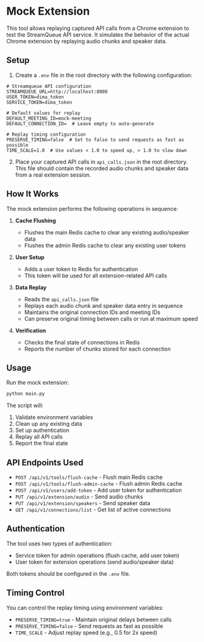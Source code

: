 # Mock Extension

This tool allows replaying captured API calls from a Chrome extension to test the StreamQueue API service. It simulates the behavior of the actual Chrome extension by replaying audio chunks and speaker data.

## Setup

1. Create a `.env` file in the root directory with the following configuration:
```env
# Streamqueue API configuration
STREAMQUEUE_URL=http://localhost:8008
USER_TOKEN=dima_token
SERVICE_TOKEN=dima_token

# Default values for replay
DEFAULT_MEETING_ID=mock-meeting
DEFAULT_CONNECTION_ID=  # Leave empty to auto-generate

# Replay timing configuration
PRESERVE_TIMING=false  # Set to false to send requests as fast as possible
TIME_SCALE=1.0  # Use values < 1.0 to speed up, > 1.0 to slow down
```

2. Place your captured API calls in `api_calls.json` in the root directory. This file should contain the recorded audio chunks and speaker data from a real extension session.

## How It Works

The mock extension performs the following operations in sequence:

1. **Cache Flushing**
   - Flushes the main Redis cache to clear any existing audio/speaker data
   - Flushes the admin Redis cache to clear any existing user tokens

2. **User Setup**
   - Adds a user token to Redis for authentication
   - This token will be used for all extension-related API calls

3. **Data Replay**
   - Reads the `api_calls.json` file
   - Replays each audio chunk and speaker data entry in sequence
   - Maintains the original connection IDs and meeting IDs
   - Can preserve original timing between calls or run at maximum speed

4. **Verification**
   - Checks the final state of connections in Redis
   - Reports the number of chunks stored for each connection

## Usage

Run the mock extension:
```bash
python main.py
```

The script will:
1. Validate environment variables
2. Clean up any existing data
3. Set up authentication
4. Replay all API calls
5. Report the final state

## API Endpoints Used

- `POST /api/v1/tools/flush-cache` - Flush main Redis cache
- `POST /api/v1/tools/flush-admin-cache` - Flush admin Redis cache
- `POST /api/v1/users/add-token` - Add user token for authentication
- `PUT /api/v1/extension/audio` - Send audio chunks
- `PUT /api/v1/extension/speakers` - Send speaker data
- `GET /api/v1/connections/list` - Get list of active connections

## Authentication

The tool uses two types of authentication:
- Service token for admin operations (flush cache, add user token)
- User token for extension operations (send audio/speaker data)

Both tokens should be configured in the `.env` file.

## Timing Control

You can control the replay timing using environment variables:
- `PRESERVE_TIMING=true` - Maintain original delays between calls
- `PRESERVE_TIMING=false` - Send requests as fast as possible
- `TIME_SCALE` - Adjust replay speed (e.g., 0.5 for 2x speed) 
